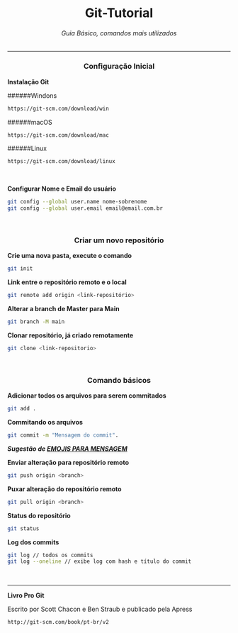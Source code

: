 <div align="center">

# Git-Tutorial
###### Guia Básico, comandos mais utilizados 

</div>

---

<div align="center">

### Configuração Inicial

</div>

**Instalação Git** 

######Windons
```bash
https://git-scm.com/download/win
```

######macOS
```bash
https://git-scm.com/download/mac
```
######Linux
```bash
https://git-scm.com/download/linux
```

<br>

**Configurar Nome e Email do usuário**
```bash
git config --global user.name nome-sobrenome
git config --global user.email email@email.com.br
```

<br>
<div align="center">

### Criar um novo repositório

</div>

**Crie uma nova pasta, execute o comando**
```bash
git init
```

**Link entre o repositório remoto e o local**
```bash
git remote add origin <link-repositório>
```

**Alterar a branch de Master para Main**
```bash
git branch -M main
```

**Clonar repositório, já criado remotamente**
```bash
git clone <link-repositorio>
```

<br>
<div align="center">

### Comando básicos

</div>

**Adicionar todos os arquivos para serem commitados**
```bash
git add .
```

**Commitando os arquivos**
```bash
git commit -m "Mensagem do commit".

```
***Sugestão de [EMOJIS PARA MENSAGEM](https://github.com/RuanMiniguite/Commit-Message)***


**Enviar alteração para repositório remoto**
```bash
git push origin <branch>
```

**Puxar alteração do repositório remoto**
```bash
git pull origin <branch>
```

**Status do repositório**
```bash
git status
```

**Log dos commits**
```bash
git log // todos os commits
git log --oneline // exibe log com hash e título do commit
```

<br>

---

**Livro Pro Git**

Escrito por Scott Chacon e Ben Straub e publicado pela Apress

```bash
http://git-scm.com/book/pt-br/v2
```